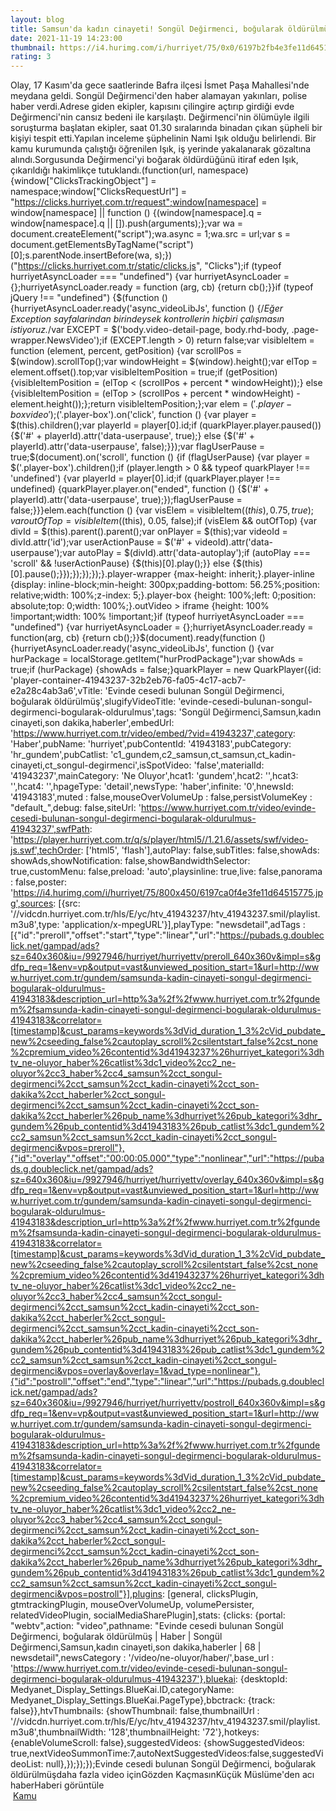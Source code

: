 ```yaml
--- 
layout: blog
title: Samsun'da kadın cinayeti! Songül Değirmenci, boğularak öldürülmüş
date: 2021-11-19 14:23:00
thumbnail: https://i4.hurimg.com/i/hurriyet/75/0x0/6197b2fb4e3fe11d6451569f.jpg
rating: 3
---
```

Olay, 17 Kasım'da gece saatlerinde Bafra ilçesi İsmet Paşa Mahallesi'nde meydana geldi. Songül Değirmenci'den haber alamayan yakınları, polise haber verdi.Adrese giden ekipler, kapısını çilingire açtırıp girdiği evde Değirmenci'nin cansız bedeni ile karşılaştı. Değirmenci'nin ölümüyle ilgili soruşturma başlatan ekipler, saat 01.30 sıralarında binadan çıkan şüpheli bir kişiyi tespit etti.Yapılan inceleme şüphelinin Nami Işık olduğu belirlendi. Bir kamu kurumunda çalıştığı öğrenilen Işık, iş yerinde yakalanarak gözaltına alındı.Sorgusunda Değirmenci'yi boğarak öldürdüğünü itiraf eden Işık, çıkarıldığı hakimlikçe tutuklandı.(function(url, namespace) {window["ClicksTrackingObject"] = namespace;window["ClicksRequestUrl"] = "https://clicks.hurriyet.com.tr/request";window[namespace] = window[namespace] || function () {(window[namespace].q = window[namespace].q || []).push(arguments);};var wa = document.createElement("script");wa.async = 1;wa.src = url;var s = document.getElementsByTagName("script")[0];s.parentNode.insertBefore(wa, s);})("https://clicks.hurriyet.com.tr/static/clicks.js", "Clicks");if (typeof hurriyetAsyncLoader === "undefined") {var hurriyetAsyncLoader = {};hurriyetAsyncLoader.ready = function (arg, cb) {return cb();}}if (typeof jQuery !== "undefined") {$(function () {hurriyetAsyncLoader.ready('async_videoLibJs', function () {/*Eğer Exception sayfalarindan birindeysek kontrollerin hiçbiri çalışmasın istiyoruz.*/var EXCEPT = $('body.video-detail-page, body.rhd-body, .page-wrapper.NewsVideo');if (EXCEPT.length > 0) return false;var visibleItem = function (element, percent, getPosition) {var scrollPos = $(window).scrollTop();var windowHeight = $(window).height();var elTop = element.offset().top;var visibleItemPosition = true;if (getPosition) {visibleItemPosition = (elTop < (scrollPos + percent * windowHeight));} else {visibleItemPosition = (elTop > (scrollPos + percent * windowHeight) - element.height());};return visibleItemPosition;};var elem = $('.player-box video');$('.player-box').on('click', function () {var player = $(this).children();var playerId = player[0].id;if (quarkPlayer.player.paused()) {$('#' + playerId).attr('data-userpause', true);} else {$('#' + playerId).attr('data-userpause', false);}});var flagUserPause = true;$(document).on('scroll', function () {if (flagUserPause) {var player = $('.player-box').children();if (player.length > 0 && typeof quarkPlayer !== 'undefined') {var playerId = player[0].id;if (quarkPlayer.player !== undefined) {quarkPlayer.player.on("ended", function () {$('#' + playerId).attr('data-userpause', true);});flagUserPause = false;}}}elem.each(function () {var visElem = visibleItem($(this), 0.75, true);var outOfTop = visibleItem($(this), 0.05, false);if (visElem && outOfTop) {var divId = $(this).parent().parent();var onPlayer = $(this);var videoId = divId.attr('id');var userActionPause = $('#' + videoId).attr('data-userpause');var autoPlay = $(divId).attr('data-autoplay');if (autoPlay === 'scroll' && !userActionPause) {$(this)[0].play();}} else {$(this)[0].pause();}});});});});}.player-wrapper {max-height: inherit;}.player-inline {display: inline-block;min-height: 300px;padding-bottom: 56.25%;position: relative;width: 100%;z-index: 5;}.player-box {height: 100%;left: 0;position: absolute;top: 0;width: 100%;}.outVideo > iframe {height: 100% !important;width: 100% !important;}if (typeof hurriyetAsyncLoader === "undefined") {var hurriyetAsyncLoader = {};hurriyetAsyncLoader.ready = function(arg, cb) {return cb();}}$(document).ready(function () {hurriyetAsyncLoader.ready('async_videoLibJs', function () {var hurPackage = localStorage.getItem("hurProdPackage");var showAds = true;if (hurPackage) {showAds = false;}quarkPlayer = new QuarkPlayer({id: 'player-container-41943237-32b2eb76-fa05-4c17-acb7-e2a28c4ab3a6',vTitle: 'Evinde cesedi bulunan Songül Değirmenci, boğularak öldürülmüş',slugifyVideoTitle: 'evinde-cesedi-bulunan-songul-degirmenci-bogularak-oldurulmus',tags: 'Songül Değirmenci,Samsun,kadın cinayeti,son dakika,haberler',embedUrl: 'https://www.hurriyet.com.tr/video/embed/?vid=41943237',category: 'Haber',pubName: 'hurriyet',pubContentId: '41943183',pubCategory: 'hr_gundem',pubCatlist: 'c1_gundem,c2_samsun,ct_samsun,ct_kadin-cinayeti,ct_songul-degirmenci',isSpotVideo: 'false',materialId: '41943237',mainCategory: 'Ne Oluyor',hcat1: 'gundem',hcat2: '',hcat3: '',hcat4: '',hpageType: 'detail',newsType: 'haber',infinite: '0',hnewsId: '41943183',muted : false,mouseOverVolumeUp : false,persistVolumeKey : "default_",debug: false,siteUrl: 'https://www.hurriyet.com.tr/video/evinde-cesedi-bulunan-songul-degirmenci-bogularak-oldurulmus-41943237',swfPath: 'https://player.hurriyet.com.tr/q/s/player/html5//1.21.6/assets/swf/video-js.swf',techOrder: ['html5', 'flash'],autoPlay: false,subTitles: false,showAds: showAds,showNotification: false,showBandwidthSelector: true,customMenu: false,preload: 'auto',playsinline: true,live: false,panorama : false,poster: 'https://i4.hurimg.com/i/hurriyet/75/800x450/6197ca0f4e3fe11d64515775.jpg',sources: [{src: '//vidcdn.hurriyet.com.tr/hls/E/yc/htv_41943237/htv_41943237.smil/playlist.m3u8',type: 'application/x-mpegURL'}],playType: "newsdetail",adTags : [{"id":"preroll","offset":"start","type":"linear","url":"https://pubads.g.doubleclick.net/gampad/ads?sz=640x360&iu=/9927946/hurriyet/hurriyettv/preroll_640x360v&impl=s&gdfp_req=1&env=vp&output=vast&unviewed_position_start=1&url=http://www.hurriyet.com.tr/gundem/samsunda-kadin-cinayeti-songul-degirmenci-bogularak-oldurulmus-41943183&description_url=http%3a%2f%2fwww.hurriyet.com.tr%2fgundem%2fsamsunda-kadin-cinayeti-songul-degirmenci-bogularak-oldurulmus-41943183&correlator=[timestamp]&cust_params=keywords%3dVid_duration_1_3%2cVid_pubdate_new%2cseeding_false%2cautoplay_scroll%2csilentstart_false%2cst_none%2cpremium_video%26contentid%3d41943237%26hurriyet_kategori%3dhtv_ne-oluyor_haber%26catlist%3dc1_video%2cc2_ne-oluyor%2cc3_haber%2cc4_samsun%2cct_songul-degirmenci%2cct_samsun%2cct_kadin-cinayeti%2cct_son-dakika%2cct_haberler%2cct_songul-degirmenci%2cct_samsun%2cct_kadin-cinayeti%2cct_son-dakika%2cct_haberler%26pub_name%3dhurriyet%26pub_kategori%3dhr_gundem%26pub_contentid%3d41943183%26pub_catlist%3dc1_gundem%2cc2_samsun%2cct_samsun%2cct_kadin-cinayeti%2cct_songul-degirmenci&vpos=preroll"},{"id":"overlay","offset":"00:00:05.000","type":"nonlinear","url":"https://pubads.g.doubleclick.net/gampad/ads?sz=640x360&iu=/9927946/hurriyet/hurriyettv/overlay_640x360v&impl=s&gdfp_req=1&env=vp&output=vast&unviewed_position_start=1&url=http://www.hurriyet.com.tr/gundem/samsunda-kadin-cinayeti-songul-degirmenci-bogularak-oldurulmus-41943183&description_url=http%3a%2f%2fwww.hurriyet.com.tr%2fgundem%2fsamsunda-kadin-cinayeti-songul-degirmenci-bogularak-oldurulmus-41943183&correlator=[timestamp]&cust_params=keywords%3dVid_duration_1_3%2cVid_pubdate_new%2cseeding_false%2cautoplay_scroll%2csilentstart_false%2cst_none%2cpremium_video%26contentid%3d41943237%26hurriyet_kategori%3dhtv_ne-oluyor_haber%26catlist%3dc1_video%2cc2_ne-oluyor%2cc3_haber%2cc4_samsun%2cct_songul-degirmenci%2cct_samsun%2cct_kadin-cinayeti%2cct_son-dakika%2cct_haberler%2cct_songul-degirmenci%2cct_samsun%2cct_kadin-cinayeti%2cct_son-dakika%2cct_haberler%26pub_name%3dhurriyet%26pub_kategori%3dhr_gundem%26pub_contentid%3d41943183%26pub_catlist%3dc1_gundem%2cc2_samsun%2cct_samsun%2cct_kadin-cinayeti%2cct_songul-degirmenci&vpos=overlay&overlay=1&vad_type=nonlinear"},{"id":"postroll","offset":"end","type":"linear","url":"https://pubads.g.doubleclick.net/gampad/ads?sz=640x360&iu=/9927946/hurriyet/hurriyettv/postroll_640x360v&impl=s&gdfp_req=1&env=vp&output=vast&unviewed_position_start=1&url=http://www.hurriyet.com.tr/gundem/samsunda-kadin-cinayeti-songul-degirmenci-bogularak-oldurulmus-41943183&description_url=http%3a%2f%2fwww.hurriyet.com.tr%2fgundem%2fsamsunda-kadin-cinayeti-songul-degirmenci-bogularak-oldurulmus-41943183&correlator=[timestamp]&cust_params=keywords%3dVid_duration_1_3%2cVid_pubdate_new%2cseeding_false%2cautoplay_scroll%2csilentstart_false%2cst_none%2cpremium_video%26contentid%3d41943237%26hurriyet_kategori%3dhtv_ne-oluyor_haber%26catlist%3dc1_video%2cc2_ne-oluyor%2cc3_haber%2cc4_samsun%2cct_songul-degirmenci%2cct_samsun%2cct_kadin-cinayeti%2cct_son-dakika%2cct_haberler%2cct_songul-degirmenci%2cct_samsun%2cct_kadin-cinayeti%2cct_son-dakika%2cct_haberler%26pub_name%3dhurriyet%26pub_kategori%3dhr_gundem%26pub_contentid%3d41943183%26pub_catlist%3dc1_gundem%2cc2_samsun%2cct_samsun%2cct_kadin-cinayeti%2cct_songul-degirmenci&vpos=postroll"}],plugins: [general, clicksPlugin, gtmtrackingPlugin, mouseOverVolumeUp, volumePersister, relatedVideoPlugin, socialMediaSharePlugin],stats: {clicks: {portal: "webtv",action: "video",pathname: "Evinde cesedi bulunan Songül Değirmenci, boğularak öldürülmüş | Haber | Songül Değirmenci,Samsun,kadın cinayeti,son dakika,haberler | 68 | newsdetail",newsCategory : '/video/ne-oluyor/haber/',base_url : 'https://www.hurriyet.com.tr/video/evinde-cesedi-bulunan-songul-degirmenci-bogularak-oldurulmus-41943237'},bluekai: {desktopId: Medyanet_Display_Settings.BlueKai.ID,categoryName: Medyanet_Display_Settings.BlueKai.PageType},bbctrack: {track: false}},htvThumbnails: {showThumbnail: false,thumbnailUrl : '//vidcdn.hurriyet.com.tr/hls/E/yc/htv_41943237/htv_41943237.smil/playlist.m3u8',thumbnailWidth: '128',thumbnailHeight: '72'},hotkeys: {enableVolumeScroll: false},suggestedVideos: {showSuggestedVideos: true,nextVideoSummonTime:7,autoNextSuggestedVideos:false,suggestedVideoList: null},});});});Evinde cesedi bulunan Songül Değirmenci, boğularak öldürülmüşdaha fazla video içinGözden KaçmasınKüçük Müslüme'den acı haberHaberi görüntüle</br>&nbsp;<a href="">Kamu</a>